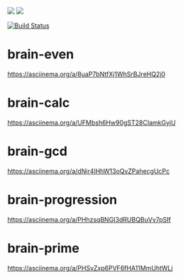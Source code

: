 <a href="https://codeclimate.com/github/codeclimate/codeclimate/maintainability"><img src="https://api.codeclimate.com/v1/badges/a99a88d28ad37a79dbf6/maintainability" /></a>
<a href="https://codeclimate.com/github/codeclimate/codeclimate/test_coverage"><img src="https://api.codeclimate.com/v1/badges/a99a88d28ad37a79dbf6/test_coverage" /></a>

[![Build Status](https://travis-ci.org/floydezus/project-lvl1-s486.svg?branch=master)](https://travis-ci.org/floydezus/project-lvl1-s486)

# brain-even
https://asciinema.org/a/8uaP7bNtfXj1WhSrBJreHQ2j0


# brain-calc
https://asciinema.org/a/UFMbsh6Hw90gST28CIamkGyjU

# brain-gcd
https://asciinema.org/a/dNir4IHhW13oQvZPahecgUcPc

# brain-progression
https://asciinema.org/a/PHhzsqBNGI3dRUBQBuVv7pSIf

# brain-prime
https://asciinema.org/a/PHSvZxp6PVF6fHA11MmUhtWLj
